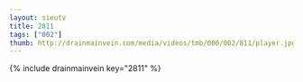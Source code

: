 ```yaml
--- 
layout: sieutv
title: 2811
tags: ["002"]
thumb: http://drainmainvein.com/media/videos/tmb/000/002/811/player.jpg
---
```

{% include drainmainvein key="2811" %} 
